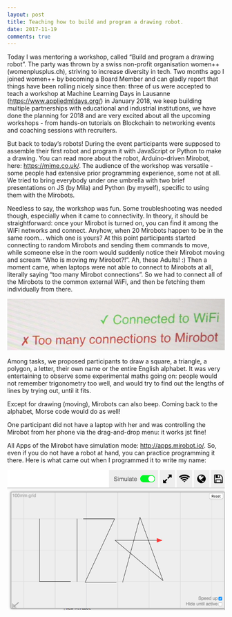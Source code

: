 ```yaml
---
layout: post
title: Teaching how to build and program a drawing robot.
date: 2017-11-19
comments: true
---
```

Today I was mentoring a workshop, called “Build and program a drawing robot”. The party was thrown by a swiss non-profit organisation 
women++ (womenplusplus.ch), striving to increase diversity in tech. Two months ago I joined women++ by becoming a Board Member and can 
gladly report that things have been rolling nicely since then: three of us were accepted to teach a workshop at Machine Learning Days in 
Lausanne (https://www.appliedmldays.org/) in January 2018, we keep building multiple partnerships with educational and industrial institutions, 
we have done the planning for 2018 and are very excited about all the upcoming workshops - from hands-on tutorials on Blockchain to networking 
events and coaching sessions with recruiters.

But back to today’s robots! During the event participants were supposed to assemble their first robot and program it with JavaScript or 
Python to make a drawing. You can read more about the robot, Arduino-driven Mirobot, here: https://mime.co.uk/. The audience of the 
workshop was versatile - some people had extensive prior programming experience, some not at all. We tried to bring everybody under one 
umbrella with two brief presentations on JS (by Mila) and Python (by myself), specific to using them with the Mirobots.

Needless to say, the workshop was fun. Some troubleshooting was needed though, especially when it came to connectivity. In theory, it 
should be straightforward: once your Mirobot is turned on, you can find it among the WiFi networks and connect. Anyhow, when 20 Mirobots 
happen to be in the same room… which one is yours? At this point participants started connecting to random Mirobots and sending them
commands to move, while someone else in the room would suddenly notice their Mirobot moving and scream “Who is moving my Mirobot?!”. 
Ah, these Adults! :) Then a moment came, when laptops were not able to connect to Mirobots at all, literally saying 
“too many Mirobot connections”. So we had to connect all of the Mirobots to the common external WiFi, and then be fetching them 
individually from there.

<img src="/images/too_many.png">

Among tasks, we proposed participants to draw a square, a triangle, a polygon, a letter, their own name or the entire English alphabet. 
It was very entertaining to observe some experimental maths going on: people would not remember trigonometry too well, and would try to 
find out the lengths of lines by trying out, until it fits.

Except for drawing (moving), Mirobots can also beep. Coming back to the alphabet, Morse code would do as well!

One participant did not have a laptop with her and was controlling the Mirobot from her phone via the drag-and-drop menu: it works jst fine!

All Apps of the Mirobot have simulation mode: http://apps.mirobot.io/. So, even if you do not have a robot at hand, you can practice programming 
it there. Here is what came out when I programmed it to write my name: 

<img src="/images/Mirobot_drawing.png">
